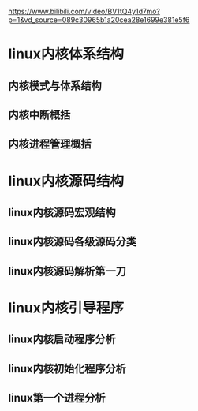 https://www.bilibili.com/video/BV1tQ4y1d7mo?p=1&vd_source=089c30965b1a20cea28e1699e381e5f6

# linux内核体系结构
## 内核模式与体系结构

## 内核中断概括

## 内核进程管理概括



# linux内核源码结构
## linux内核源码宏观结构

## linux内核源码各级源码分类
## linux内核源码解析第一刀
## 



# linux内核引导程序 
## linux内核启动程序分析

## linux内核初始化程序分析

## linux第一个进程分析